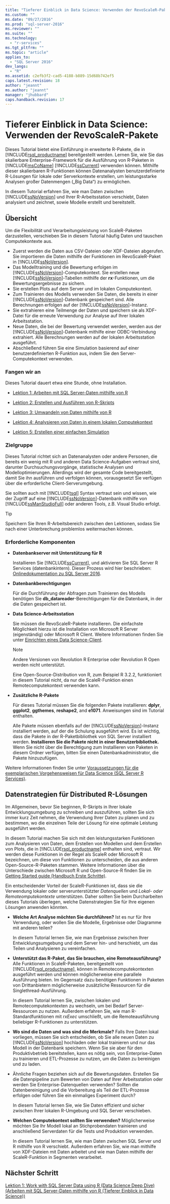 ```yaml
---
title: "Tieferer Einblick in Data Science: Verwenden der RevoScaleR-Pakete | Microsoft Docs"
ms.custom: ""
ms.date: "09/27/2016"
ms.prod: "sql-server-2016"
ms.reviewer: ""
ms.suite: ""
ms.technology: 
  - "r-services"
ms.tgt_pltfrm: ""
ms.topic: "article"
applies_to: 
  - "SQL Server 2016"
dev_langs: 
  - "R"
ms.assetid: c2efb3f2-cad5-4188-b889-15d68b742ef5
caps.latest.revision: 18
author: "jeannt"
ms.author: "jeannt"
manager: "jhubbard"
caps.handback.revision: 17
---
```

# Tieferer Einblick in Data Science: Verwenden der RevoScaleR-Pakete
Dieses Tutorial bietet eine Einführung in erweiterte R-Pakete, die in [!INCLUDE[rsql_productname](../../includes/rsql-productname-md.md)] bereitgestellt werden. Lernen Sie, wie Sie das skalierbare Enterprise-Framework für die Ausführung von R-Paketen in [!INCLUDE[msCoName](../../includes/msconame-md.md)] [!INCLUDE[ssCurrent](../../includes/sscurrent-md.md)] verwenden können.   Mithilfe dieser skalierbaren R-Funktionen können Datenanalysten benutzerdefinierte R-Lösungen für lokale oder Serverkontexte erstellen, um leistungsstarke Analysen großer Datenmengen („Big Data“) zu ermöglichen.  
  
In diesem Tutorial erfahren Sie, wie man Daten zwischen [!INCLUDE[ssNoVersion](../../includes/ssnoversion-md.md)] und Ihrer R-Arbeitsstation verschiebt, Daten analysiert und zeichnet, sowie Modelle erstellt und bereitstellt.  
    
## Übersicht 
 
Um die Flexibilität und Verarbeitungsleistung von ScaleR-Paketen darzustellen, verschieben Sie in diesem Tutorial häufig Daten und tauschen Computekontexte aus.

+ Zuerst werden die Daten aus CSV-Dateien oder XDF-Dateien abgerufen. Sie importieren die Daten mithilfe der Funktionen im RevoScaleR-Paket in [!INCLUDE[ssNoVersion](../../includes/ssnoversion-md.md)].    
+ Das Modelltraining und die Bewertung erfolgen im [!INCLUDE[ssNoVersion](../../includes/ssnoversion-md.md)]-Computekontext. 
    Sie erstellen neue [!INCLUDE[ssNoVersion](../../includes/ssnoversion-md.md)]-Tabellen mithilfe der **rx**-Funktionen, um die Bewertungsergebnisse zu sichern.    
+ Sie erstellen Plots auf dem Server und im lokalen Computekontext.  
+ Zum Trainieren des Modells verwenden Sie Daten, die bereits in einer [!INCLUDE[ssNoVersion](../../includes/ssnoversion-md.md)]-Datenbank gespeichert sind. Alle Berechnungen erfolgen auf der [!INCLUDE[ssNoVersion](../../includes/ssnoversion-md.md)]-Instanz.    
+ Sie extrahieren eine Teilmenge der Daten und speichern sie als XDF-Datei für die erneute Verwendung zur Analyse auf Ihrer lokalen Arbeitsstation.    
+ Neue Daten, die bei der Bewertung verwendet werden, werden aus der [!INCLUDE[ssNoVersion](../../includes/ssnoversion-md.md)]-Datenbank mithilfe einer ODBC-Verbindung extrahiert. Alle Berechnungen werden auf der lokalen Arbeitsstation ausgeführt. 
+ Abschließend führen Sie eine Simulation basierend auf einer benutzerdefinierten R-Funktion aus, indem Sie den Server-Computekontext verwenden.

### Fangen wir an  

Dieses Tutorial dauert etwa eine Stunde, ohne Installation.  

-   [Lektion 1: Arbeiten mit SQL Server-Daten mithilfe von R](../../advanced-analytics/r-services/lesson-1-work-with-sql-server-data-using-r-data-science-deep-dive.md)  
  
-   [Lektion 2: Erstellen und Ausführen von R-Skripts](../../advanced-analytics/r-services/lesson-2-create-and-run-r-scripts-data-science-deep-dive.md)  
  
-   [Lektion 3: Umwandeln von Daten mithilfe von R](../../advanced-analytics/r-services/lesson-3-transform-data-using-r-data-science-deep-dive.md)  
  
-   [Lektion 4: Analysieren von Daten in einem lokalen Computekontext](../../advanced-analytics/r-services/lesson-4-analyze-data-in-local-compute-context-data-science-deep-dive.md)  
  
-   [Lektion 5: Erstellen einer einfachen Simulation](../../advanced-analytics/r-services/lesson-5-create-a-simple-simulation-data-science-deep-dive.md)  

      
### Zielgruppe  
  
Dieses Tutorial richtet sich an Datenanalysten oder andere Personen, die bereits ein wenig mit R und anderen Data Science-Aufgaben vertraut sind, darunter Durchsuchungsvorgänge, statistische Analysen und Modelloptimierungen.  Allerdings wird der gesamte Code bereitgestellt, damit Sie ihn ausführen und verfolgen können, vorausgesetzt Sie verfügen über die erforderliche Client-Serverumgebung.  
  
Sie sollten auch mit [!INCLUDE[tsql](../../includes/tsql-md.md)] Syntax vertraut sein und wissen, wie der Zugriff auf eine [!INCLUDE[ssNoVersion](../../includes/ssnoversion-md.md)]-Datenbank mithilfe von [!INCLUDE[ssManStudioFull](../../includes/ssmanstudiofull-md.md)] oder anderen Tools, z.B. Visual Studio erfolgt.  
  
> [!TIP]  
> Speichern Sie Ihren R-Arbeitsbereich zwischen den Lektionen, sodass Sie nach einer Unterbrechung problemlos weitermachen können.  
  
### Erforderliche Komponenten  
  
-   **Datenbankserver mit Unterstützung für R**  
  
    Installieren Sie [!INCLUDE[ssCurrent](../../includes/sscurrent-md.md)], und aktivieren Sie SQL Server R Services (datenbankintern). Dieser Prozess wird hier beschrieben: [Onlinedokumentation zu SQL Server 2016](http://msdn.microsoft.com/library/mt696069(SQL.130).aspx).  
  
-   **Datenbankberechtigungen**  
  
    Für die Durchführung der Abfragen zum Trainieren des Modells benötigen Sie **db_datareader**-Berechtigungen für die Datenbank, in der die Daten gespeichert ist.  
  
  
-   **Data Science-Arbeitsstation**  
  
    Sie müssen die RevoScaleR-Pakete installieren. Die einfachste Möglichkeit hierzu ist die Installation von Microsoft R Server (eigenständig) oder Microsoft R Client. Weitere Informationen finden Sie unter [Einrichten eines Data Science-Client](http://msdn.microsoft.co/library/mt696067(SQL.130).aspx).
      
    > [!NOTE] 
    > Andere Versionen von Revolution R Enterprise oder Revolution R Open werden nicht unterstützt. 
    > 
    > Eine Open-Source-Distribution von R, zum Beispiel R 3.2.2, funktioniert in diesem Tutorial nicht, da nur die ScaleR-Funktion einen Remotecomputekontext verwenden kann. 
  
-   **Zusätzliche R-Pakete**  
  
    Für dieses Tutorial müssen Sie die folgenden Pakete installieren: **dplyr**, **ggplot2**, **ggthemes**, **reshape2**, and **e1071**. Anweisungen sind im Tutorial enthalten.  
  
    Alle Pakete müssen ebenfalls auf der [!INCLUDE[ssNoVersion](../../includes/ssnoversion-md.md)]-Instanz installiert werden, auf der die Schulung ausgeführt wird. Es ist wichtig, dass die Pakete in der R-Paketbibliothek von SQL Server installiert werden. **Installieren Sie die Pakete nicht in einer Benutzerbibliothek.** Wenn Sie nicht über die Berechtigung zum Installieren von Paketen in diesem Ordner verfügen, bitten Sie einen Datenbankadministrator, die Pakete hinzuzufügen.   
  
Weitere Informationen finden Sie unter [Voraussetzungen für die exemplarischen Vorgehensweisen für Data Science &#40;SQL Server R Services&#41;](../../advanced-analytics/r-services/prerequisites-for-data-science-walkthroughs-sql-server-r-services.md).  
  
## Datenstrategien für Distributed R-Lösungen
    
Im Allgemeinen, bevor Sie beginnen, R-Skripts in Ihrer lokale Entwicklungsumgebung zu schreiben und auszuführen, sollten Sie sich immer kurz Zeit nehmen, die Verwendung Ihrer Daten zu planen und zu bestimmen, wo die einzelnen Teile der Lösung für eine optimale Leistung ausgeführt werden.  

In diesem Tutorial machen Sie sich mit den leistungsstarken Funktionen zum Analysieren von Daten, dem Erstellen von Modellen und dem Erstellen von Plots, die in [!INCLUDE[rsql_productname](../../includes/rsql-productname-md.md)] enthalten sind, vertraut. Wir werden diese Funktionen in der Regel als ScaleR oder Microsoft R bezeichnen, um diese von Funktionen zu unterscheiden, die aus anderen Open-Source-R-Paketen stammen. Weitere Informationen über die Unterschiede zwischen Microsoft R und Open-Source-R finden Sie im [Getting Started guide (Handbuch Erste Schritte)](https://msdn.microsoft.com/microsoft-r/microsoft-r-getting-started#microsoft-r-products). 

Ein entscheidender Vorteil der ScaleR-Funktionen ist, dass sie die Verwendung lokaler oder serverunterstützter *Datenquellen* und *Lokal- oder Remoteomputekontexte* unterstützen.  Daher sollten Sie beim Durcharbeiten dieses Tutorials überlegen, welche Datenstrategien Sie für Ihre eigenen Lösungen anwenden könnten.
  
-   **Welche Art Analyse möchten Sie durchführen?** Ist es nur für Ihre Verwendung, oder wollen Sie die Modelle, Ergebnisse oder Diagramme mit anderen teilen?
 
    In diesem Tutorial lernen Sie, wie man Ergebnisse zwischen Ihrer Entwicklungsumgebung und dem Server hin- und herschiebt, um das Teilen und Analysieren zu vereinfachen. 
  
-   **Unterstützt das R-Paket, das Sie brauchen, eine Remoteausführung?** Alle Funktionen in ScaleR-Paketen, bereitgestellt von [!INCLUDE[rsql_productname](../../includes/rsql-productname-md.md)], können in Remotecomputekontexten ausgeführt werden und können möglicherweise eine parallele Ausführung bieten. Im Gegensatz dazu benötigen Funktionen in Paketen von Drittanbietern möglicherweise zusätzliche Ressourcen für die Singlethread-Ausführung. 
    
    In diesem Tutorial lernen Sie, zwischen lokalen und Remotecomputekontexten zu wechseln, um bei Bedarf Server-Ressourcen zu nutzen. Außerdem erfahren Sie, wie man R-Standardfunktionen mit *rxExec* umschließt, um die Remoteausführung beliebiger R-Funktionen zu unterstützen.
    
  
-   **Wo sind die Daten und was sind die Merkmale?**  Falls Ihre Daten lokal vorliegen, müssen Sie sich entscheiden, ob Sie alle neuen Daten zu [!INCLUDE[ssNoVersion](../../includes/ssnoversion-md.md)] hochladen oder lokal trainieren und nur das Modell in der Datenbank speichern. Wenn Sie sie aber für den Produktivbetrieb bereitstellen, kann es nötig sein, von Enterprise-Daten zu trainieren und ETL-Prozesse zu nutzen, um die Daten zu bereinigen und zu laden.  
  
-   Ähnliche Fragen beziehen sich auf die Bewertungsdaten. Erstellen Sie die Datenpipeline zum Bewerten von Daten auf Ihrer Arbeitsstation oder werden Sie Enterprise-Datenquellen verwenden? Sollten die Datenbereinigung und die Vorbereitung als Teil der ETL-Prozesse erfolgen oder führen Sie ein einmaliges Experiment durch?  

    In diesem Tutorial lernen Sie, wie Sie Daten effizient und sicher zwischen Ihrer lokalen R-Umgebung und SQL Server verschieben. 
  
-   **Welchen Computekontext sollten Sie verwenden?** Möglicherweise möchten Sie Ihr Modell lokal an Stichprobendaten trainieren und anschließend Serverdaten für die Tests und Produktion verwenden.

    In diesem Tutorial lernen Sie, wie man Daten zwischen SQL Server und R mithilfe von R verschiebt. Außerdem erfahren Sie, wie man mithilfe von XDF-Dateien mit Daten arbeitet und wie man Daten mithilfe der ScaleR-Funktion in Segmenten verarbeitet.  
  
 
  
## Nächster Schritt  
[Lektion 1: Work with SQL Server Data using R &#40;Data Science Deep Dive&#41; (Arbeiten mit SQL Server-Daten mithilfe von R (Tieferer Einblick in Data Science))](../../advanced-analytics/r-services/lesson-1-work-with-sql-server-data-using-r-data-science-deep-dive.md)  
  
  
  
